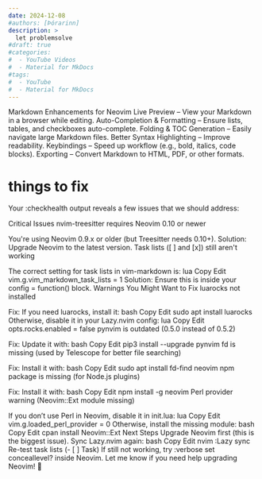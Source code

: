 ```yaml
---
date: 2024-12-08
#authors: [Þórarinn]
description: >
  let problemsolve
#draft: true
#categories:
#  - YouTube Videos
#  - Material for MkDocs
#tags:
#  - YouTube
#  - Material for MkDocs
---
```



<!-- more -->
Markdown Enhancements for Neovim
Live Preview – View your Markdown in a browser while editing.
Auto-Completion & Formatting – Ensure lists, tables, and checkboxes auto-complete.
Folding & TOC Generation – Easily navigate large Markdown files.
Better Syntax Highlighting – Improve readability.
Keybindings – Speed up workflow (e.g., bold, italics, code blocks).
Exporting – Convert Markdown to HTML, PDF, or other formats.



# things to fix

Your :checkhealth output reveals a few issues that we should address:

Critical Issues
nvim-treesitter requires Neovim 0.10 or newer

You're using Neovim 0.9.x or older (but Treesitter needs 0.10+).
Solution: Upgrade Neovim to the latest version.
Task lists ([ ] and [x]) still aren't working

The correct setting for task lists in vim-markdown is:
lua
Copy
Edit
vim.g.vim_markdown_task_lists = 1
Solution: Ensure this is inside your config = function() block.
Warnings You Might Want to Fix
luarocks not installed

Fix: If you need luarocks, install it:
bash
Copy
Edit
sudo apt install luarocks
Otherwise, disable it in your Lazy.nvim config:
lua
Copy
Edit
opts.rocks.enabled = false
pynvim is outdated (0.5.0 instead of 0.5.2)

Fix: Update it with:
bash
Copy
Edit
pip3 install --upgrade pynvim
fd is missing (used by Telescope for better file searching)

Fix: Install it with:
bash
Copy
Edit
sudo apt install fd-find
neovim npm package is missing (for Node.js plugins)

Fix: Install it with:
bash
Copy
Edit
npm install -g neovim
Perl provider warning (Neovim::Ext module missing)

If you don’t use Perl in Neovim, disable it in init.lua:
lua
Copy
Edit
vim.g.loaded_perl_provider = 0
Otherwise, install the missing module:
bash
Copy
Edit
cpan install Neovim::Ext
Next Steps
Upgrade Neovim first (this is the biggest issue).
Sync Lazy.nvim again:
bash
Copy
Edit
nvim
:Lazy sync
Re-test task lists (- [ ] Task)
If still not working, try :verbose set conceallevel? inside Neovim.
Let me know if you need help upgrading Neovim! 🚀